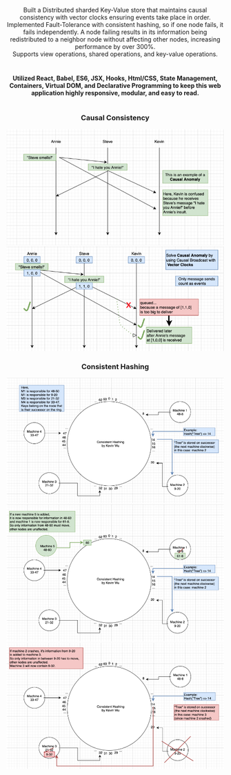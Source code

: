 <p align="center">
  Built a Distributed sharded Key-Value store that maintains causal consistency with vector clocks ensuring events take place in order.</br>
  Implemented Fault-Tolerance with consistent hashing, so if one node fails, it fails independently. A node failing results in its information being redistributed to a neighbor node without affecting other nodes, increasing performance by over 300%.</br>
  Supports view operations, shared operations, and key-value operations.
</p>
<h1></h1>
<h4 align="center">
   Utilized React, Babel, ES6, JSX, Hooks, Html/CSS, State Management, Containers, Virtual DOM, and Declarative Programming
 to keep this web application highly responsive, modular, and easy to read.
</h4>
<h1></h1>
<h3 align="center">Causal Consistency</h3>
<p align="center">
  <img src="images/DS-causalanomaly.png" />
  <img src="images/DS-causalbroad.png" />
</p>
<h3 align="center">Consistent Hashing</h3>
<p align="center">
  <img src="images/DS-default.png" />
  <img src="images/DS-newnode.png" />
  <img src="images/DS-crash.png" />
</p>
